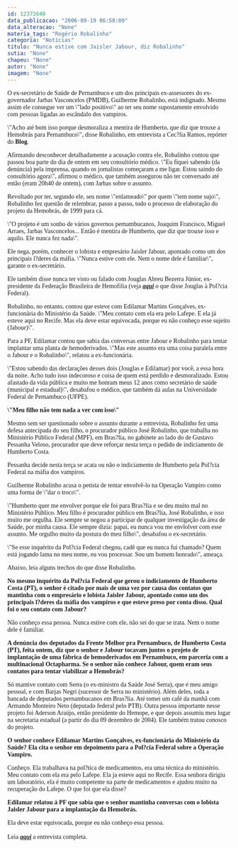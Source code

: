 ```yaml
---
id: 12372640
data_publicacao: "2006-09-19 06:58:00"
data_alteracao: "None"
materia_tags: "Rogério Robalinho"
categoria: "Notícias"
titulo: "Nunca estive com Jaisler Jabour, diz Robalinho"
sutia: "None"
chapeu: "None"
autor: "None"
imagem: "None"
---
```

<p><P><FONT face=Verdana>O ex-secretário de Saúde de Pernambuco e um dos principais ex-assessores do ex-governador Jarbas Vasconcelos (PMDB), Guilherme Robalinho, está indignado. Mesmo assim ele consegue ver um \"lado positivo\" ao ter seu nome supostamente envolvido com pessoas ligadas ao escândalo dos vampiros.</FONT></P></p>
<p><P><FONT face=Verdana>\"Acho até bom isso porque desmoraliza a mentira de Humberto, que diz que trouxe a Hemobrás para Pernambuco\", disse Robalinho, em entrevista a Cec?lia Ramos, repórter do <B>Blog</B>.</FONT></P></p>
<p><P><FONT face=Verdana>Afirmando desconhecer detalhadamente a acusação contra ele, Robalinho contou que passou boa parte do dia de ontem em seu consultório médico. \"Eu fiquei sabendo (da denúncia) pela imprensa, quando os jornalistas começaram a me ligar. Estou saindo do consultório agora\", afirmou o médico, que também assegurou não ter conversado até então (eram 20h40 de ontem), com Jarbas sobre o assunto. </FONT></P></p>
<p><P><FONT face=Verdana>Revoltado por ter, segundo ele, seu nome \"enlameado\" por quem \"tem nome sujo\", Robalinho fez questão de relembrar, passo a passo, todo o processo de elaboração do projeto da Hemobrás, de 1999 para cá. </FONT></P></p>
<p><P><FONT face=Verdana>\"O projeto é um sonho de vários governos pernambucanos, Joaquim Francisco, Miguel Arraes, Jarbas Vasconcelos... Então é mentira de Humberto, que diz que trouxe isso e aquilo. Ele nunca fez nada\".</FONT></P></p>
<p><P><FONT face=Verdana>Ele nega, porém, conhecer o lobista e empresário Jaisler Jabour, apontado como um dos principais l?deres da máfia. \"Nunca estive com ele. Nem o nome dele é familiar\", garante o ex-secretário. </FONT></P></p>
<p><P><FONT face=Verdana>Ele também disse nunca ter visto ou falado com Jouglas Abreu Bezerra Júnior, ex-presidente da Federação Brasileira de Hemofilia (veja <B><EM><A href=\"https://jc3.uol.com.br/blogs/jc/2006/09/18/index.php#1537\">aqui</A></EM></B> o que disse Jouglas à Pol?cia Federal).</FONT></P></p>
<p><P><FONT face=Verdana>Robalinho, no entanto, contou que esteve com Edilamar Martins Gonçalves, ex-funcionária do Ministério da Saúde. \"Meu contato com ela era pelo Lafepe. E ela já esteve aqui no Recife. Mas ela deve estar equivocada, porque eu não conheço esse sujeito (Jabour)\". </FONT></P></p>
<p><P><FONT face=Verdana>Para a PF, Edilamar contou que sabia das conversas entre Jabour e Robalinho para tentar implantar uma planta de hemoderivados. \"Mas este assunto era uma coisa paralela entre o Jabour e o Robalinho\", relatou a ex-funcionária. </FONT></P></p>
<p><P><FONT face=Verdana>\"Estou sabendo das declarações desses dois (Jouglas e Edilamar) por você, a essa hora da noite. Acho tudo isso indecoroso e coisa de quem está perdido e desmoralizado. Estou afastado da vida pública e muito me honram meus 12 anos como secretário de saúde (municipal e estadual)\", desabafou o médico, que também dá aulas na Universidade Federal de Pernambuco (UFPE).</FONT></P><B></p>
<p><P><FONT face=Verdana>\"Meu filho não tem nada a ver com isso\"</FONT></P></B></p>
<p><P><FONT face=Verdana>Mesmo sem ser questionado sobre o assunto durante a entrevista, Robalinho&nbsp;fez uma defesa antecipada do seu filho, o procurador público José Robalinho, que trabalha no Ministério Público Federal (MPF), em Bras?lia, no gabinete ao lado do de Gustavo Pessanha Veloso, procurador que deve reforçar nesta terça o pedido de indiciamento de Humberto Costa.</FONT></P><FONT face=Verdana></p>
<p><P><FONT face=Verdana>Pessanha decide nesta terça se acata ou não o indiciamento de Humberto pela Pol?cia Federal na máfia dos vampiros.</FONT></P></FONT></p>
<p><P><FONT face=Verdana>Guilherme Robalinho acusa o petista de tentar envolvê-lo na Operação Vampiro como uma forma de \"dar o troco\". </FONT></P></p>
<p><P><FONT face=Verdana>\"Humberto quer me envolver porque ele foi para Bras?lia e se deu muito mal no Ministério Público. Meu filho é procurador público em Bras?lia, José Robalinho, e isso muito me orgulha. Ele sempre se negou a participar de qualquer investigação da área de Saúde, por minha causa. Ele sempre dizia: papai, eu nunca vou me envlolver com esse assunto. Me orgulho muito da postura do meu filho\", desabafou o ex-secretário. </FONT></P></p>
<p><P><FONT face=Verdana>\"Se esse inquérito da Pol?cia Federal chegou, cadê que eu nunca fui chamado? Quem está jogando lama no meu nome, eu vou processar. Sou um homem honrado\", ameaça.</FONT></P></p>
<p><P><FONT face=Verdana>Abaixo, leia alguns trechos do que disse&nbsp;Robalinho.</FONT></P><B></p>
<p><P><FONT face=Verdana>No mesmo inquérito da Pol?cia Federal que gerou o indiciamento de Humberto Costa (PT), o senhor é citado por mais de uma vez por causa dos contatos que mantinha com o empresário e lobista Jaisler Jabour, apontado como um dos principais l?deres da máfia dos vampiros e que esteve preso por conta disso. Qual foi o seu contato com Jabour?</FONT></P></B></p>
<p><P><FONT face=Verdana>Não conheço essa pessoa. Nunca estive com ele, não sei do que se trata. Nem o nome dele é familiar. </FONT></P><B></p>
<p><P><FONT face=Verdana>A denúncia dos deputados da Frente Melhor pra Pernambuco, de Humberto Costa (PT), feita ontem, diz que o senhor e Jabour tocavam juntos o projeto de implantação de uma fábrica de hemoderivados em Pernambuco, em parceria com a multinacional Octapharma. Se o senhor não conhece Jabour, quem eram seus contatos</FONT></B><FONT face=Verdana> <B>para tentar viabilizar a Hemobrás?</P></B></FONT></p>
<p><P><FONT face=Verdana>Só mantive contato com Serra (o ex-ministro da Saúde José Serra), que é meu amigo pessoal, e com Barjas Negri (sucessor de Serra no ministério). Além deles, toda a bancada de deputados pernambucanos em Bras?lia. Até tomei um café da manhã com Armando Monteiro Neto (deputado federal pelo PTB). Outra pessoa importante nesse projeto foi Aderson Araújo, então presidente do Hemope, e que depois assumiu meu lugar na secretaria estadual (a partir do dia 09 dezembro de 2004). Ele também tratou conosco do projeto.</FONT></P><B></p>
<p><P><FONT face=Verdana>O senhor conhece Edilamar Martins Gonçalves, ex-funcionária do Ministério da Saúde? Ela cita o senhor em depoimento para a Pol?cia Federal sobre a Operação Vampiro. </FONT></P></B></p>
<p><P><FONT face=Verdana>Conheço. Ela trabalhava na pol?tica de medicamentos, era uma técnica do ministério. Meu contato com ela era pelo Lafepe. Ela ja esteve aqui no Recife. Essa senhora dirigiu um laboratório, ela é muito competente na parte de medicamentos e ajudou muito na recuperação do Lafepe. O que foi que ela disse? </FONT></P><B></p>
<p><P><FONT face=Verdana>Edilamar relatou à PF que sabia que o senhor mantinha conversas com o lobista Jaisler Jabour para a implantação da Hemobrás.</FONT></P></B></p>
<p><P><FONT face=Verdana>Ela deve estar equivocada, porque eu não conheço essa pessoa.<BR><BR>Leia <STRONG><EM><A href=\"https://jc3.uol.com.br/blogs/jc/2006/09/19/index.php#1555\">aqui</A></EM></STRONG> a entrevista completa.</FONT></P> </p>
